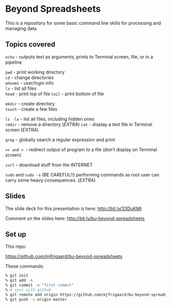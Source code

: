 Beyond Spreadsheets
=================

This is a repository for some basic command line skills for processing and managing data. 

## Topics covered

`echo` - outputs text as arguments, prints to Terminal screen, file, or in a pipeline

`pwd` - print working directory   
`cd` - change directories    
`whoami` - user/login info   
`ls` - list all files  
`head` - print top of file 
`tail` - print bottom of file

`mkdir` - create directory  
`touch` - create a few files  


`ls -la` - list all files, including hidden ones  
`rmdir` - remove a directory  (*EXTRA*)
`cat` - display a text file in Terminal screen  (*EXTRA*)

`grep` - globally search a regular expression and print  

`>> and > `- redirect output of program to a file (don’t display on Terminal screen)

`curl` - download stuff from the INTERNET

`sudo` and `sudo -s` (BE CAREFUL!!) performing commands as root user can carry some heavy consequences. (*EXTRA*)

## Slides 

The slide deck for this presentation is here: http://bit.ly/33DuKMt

Comment on the slides here: http://bit.ly/bu-beyond-spreadsheets

## Set up 

This repo: 

https://github.com/mjfrigaard/bu-beyond-spreadsheets

These commands:

```sh
% git init 
% git add -A 
% git commit -m "first commit"
% # sync with github 
% git remote add origin https://github.com/mjfrigaard/bu-beyond-spreadsheets.git
% git push -u origin master 
```
